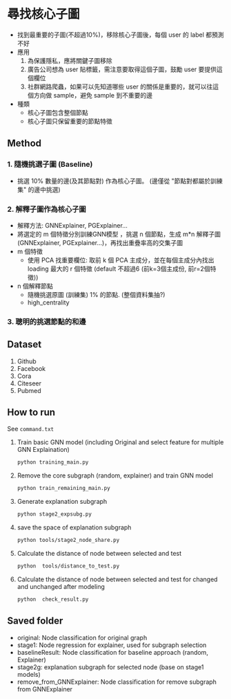 # 尋找核心子圖
- 找到最重要的子圖(不超過10%)，移除核心子圖後，每個 user 的 label 都預測不好 
- 應用
	1. 為保護隱私，應將關鍵子圖移除 
	2. 廣告公司想為 user 貼標籤，需注意要取得這個子圖，鼓勵 user 要提供這個欄位
	3. 社群網路爬蟲，如果可以先知道哪些 user 的關係是重要的，就可以往這個方向做 sample，避免 sample 到不重要的邊 
- 種類
	- 核心子圖包含整個節點
	- 核心子圖只保留重要的節點特徵


## Method
### 1. 隨機挑選子圖 (Baseline)
- 挑選 10% 數量的邊(及其節點對) 作為核心子圖。 (邊僅從 "節點對都屬於訓練集" 的邊中挑選)

### 2. 解釋子圖作為核心子圖
- 解釋方法: GNNExplainer, PGExplainer…
- 將選定的 m 個特徵分別訓練GNN模型 ，挑選 n 個節點，生成 m*n 解釋子圖(GNNExplainer, PGExplainer…)，再找出重疊率高的交集子圖
- m 個特徵
	- 使用 PCA 找重要欄位: 取前 k 個 PCA 主成分，並在每個主成分內找出 loading 最大的 r 個特徵 (default 不超過6 (前k=3個主成份, 前r=2個特徵))
- n 個解釋節點
	- 隨機挑選原圖 (訓練集) 1% 的節點. (整個資料集抽?)
	- high_centrality
    
### 3. 聰明的挑選節點的和邊

## Dataset
1. Github
2. Facebook
3. Cora
4. Citeseer
5. Pubmed

## How to run
See `command.txt`
1. Train basic GNN model (including Original and select feature for multiple GNN Explaination)
	```bash 
	python training_main.py
	```
2. Remove the core subgraph (random, explainer) and train GNN model
	```bash 
	python train_remaining_main.py
	```
3. Generate explanation subgraph
	```bash 
	python stage2_expsubg.py
	```	
4. save the space of explanation subgraph
	```bash 
	python tools/stage2_node_share.py
	```
5. Calculate the distance of node between selected and test
	```bash 
	python  tools/distance_to_test.py
	```
6. Calculate the distance of node between selected and test for changed and unchanged after modeling
	```bash 
	python  check_result.py
	```


## Saved folder
- original\: Node classification for original graph
- stage1\: Node regression for explainer, used for subgraph selection 
- baselineResult\: Node classification for baseline approach (random, Explainer)
- stage2g\: explanation subgraph for selected node (base on stage1 models)
- remove_from_GNNExplainer\: Node classification for remove subgraph from GNNExplainer